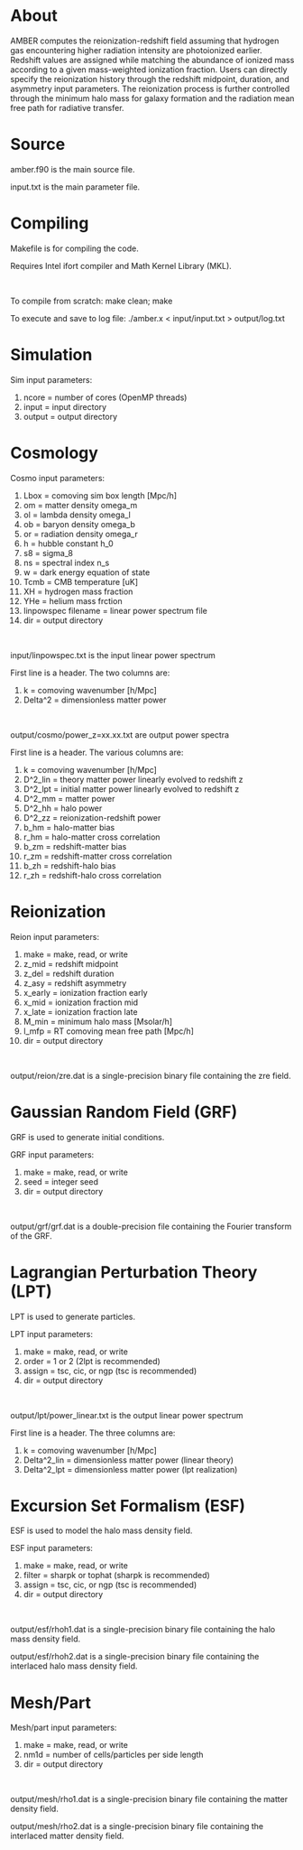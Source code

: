# About

AMBER computes the reionization-redshift field assuming that hydrogen gas encountering higher radiation intensity are photoionized earlier. Redshift values are assigned while matching the abundance of ionized mass according to a given mass-weighted ionization fraction. Users can directly specify the reionization history through the redshift midpoint, duration, and asymmetry input parameters. The reionization process is further controlled through the minimum halo mass for galaxy formation and the radiation mean free path for radiative transfer. 

# Source

amber.f90 is the main source file.

input.txt is the main parameter file.

# Compiling <a name="compiling"></a>

Makefile is for compiling the code.

Requires Intel ifort compiler and Math Kernel Library (MKL).

<br>

To compile from scratch:  make clean; make

To execute and save to log file:  ./amber.x < input/input.txt > output/log.txt

# Simulation

Sim input parameters:
1) ncore = number of cores (OpenMP threads)
2) input = input directory
3) output = output directory

# Cosmology

Cosmo input parameters:
1) Lbox = comoving sim box length [Mpc/h]
2) om = matter density omega_m
3) ol = lambda density omega_l
4) ob = baryon density omega_b
5) or = radiation density omega_r
6) h = hubble constant h_0
7) s8 = sigma_8
8) ns = spectral index n_s
9) w = dark energy equation of state
20) Tcmb = CMB temperature [uK]
21) XH = hydrogen mass fraction
22) YHe = helium mass frction
23) linpowspec filename = linear power spectrum file
24) dir = output directory


<br>

input/linpowspec.txt is the input linear power spectrum

First line is a header. The two columns are:
1) k = comoving wavenumber [h/Mpc]
2) Delta^2 = dimensionless matter power

<br>

output/cosmo/power_z=xx.xx.txt are output power spectra

First line is a header. The various columns are:
1) k = comoving wavenumber [h/Mpc]
2) D^2_lin = theory matter power linearly evolved to redshift z
3) D^2_lpt = initial matter power linearly evolved to redshift z
4) D^2_mm = matter power
5) D^2_hh = halo power
6) D^2_zz = reionization-redshift power
7) b_hm = halo-matter bias
8) r_hm = halo-matter cross correlation
9) b_zm = redshift-matter bias
10) r_zm = redshift-matter cross correlation
11) b_zh = redshift-halo bias
12) r_zh = redshift-halo cross correlation

# Reionization

Reion input parameters:
1) make = make, read, or write
2) z_mid = redshift midpoint
3) z_del = redshift duration
4) z_asy = redshift asymmetry
5) x_early = ionization fraction early
6) x_mid = ionization fraction mid
7) x_late = ionization fraction late
8) M_min = minimum halo mass [Msolar/h]
9) l_mfp = RT comoving mean free path [Mpc/h]
10) dir = output directory

<br>

output/reion/zre.dat is a single-precision binary file containing the zre field.

# Gaussian Random Field (GRF)

GRF is used to generate initial conditions.

GRF input parameters:
1) make = make, read, or write
2) seed = integer seed
3) dir = output directory

<br>

output/grf/grf.dat is a double-precision file containing the Fourier transform of the GRF.

# Lagrangian Perturbation Theory (LPT)

LPT is used to generate particles.

LPT input parameters:
1) make = make, read, or write
2) order = 1 or 2 (2lpt is recommended)
3) assign = tsc, cic, or ngp (tsc is recommended)
4) dir = output directory

<br>

output/lpt/power_linear.txt is the output linear power spectrum

First line is a header. The three columns are:
1) k = comoving wavenumber [h/Mpc]
2) Delta^2_lin = dimensionless matter power (linear theory)
3) Delta^2_lpt = dimensionless matter power (lpt realization)

# Excursion Set Formalism (ESF)

ESF is used to model the halo mass density field.

ESF input parameters:
1) make = make, read, or write
2) filter = sharpk or tophat (sharpk is recommended)
3) assign = tsc, cic, or ngp (tsc is recommended)
4) dir = output directory

<br>

output/esf/rhoh1.dat is a single-precision binary file containing the halo mass density field.

output/esf/rhoh2.dat is a single-precision binary file containing the interlaced halo mass density field.

# Mesh/Part

Mesh/part input parameters:
1) make = make, read, or write
2) nm1d = number of cells/particles per side length
3) dir = output directory

<br>

output/mesh/rho1.dat is a single-precision binary file containing the matter density field.

output/mesh/rho2.dat is a single-precision binary file containing the interlaced matter density field.

